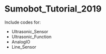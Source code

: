 # Sumobot_Tutorial_2019
Include codes for:
- Ultrasonic_Sensor
- Ultrasonic_Function
- AnalogIO
- Line_Sensor
